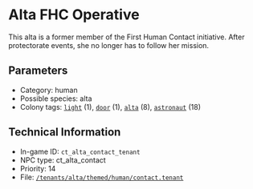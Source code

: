 # Alta FHC Operative

This alta is a former member of the First Human Contact initiative. After protectorate events, she no longer has to follow her mission.

## Parameters

- Category: human
- Possible species: alta
- Colony tags: [`light`](https://ceterai.github.io/MyEnternia/Wiki/Tags/Light) (1), [`door`](https://ceterai.github.io/MyEnternia/Wiki/Tags/Door) (1), [`alta`](https://ceterai.github.io/MyEnternia/Wiki/Tags/Alta) (8), [`astronaut`](https://ceterai.github.io/MyEnternia/Wiki/Tags/Astronaut) (18)

## Technical Information

- In-game ID: `ct_alta_contact_tenant`
- NPC type: ct_alta_contact
- Priority: 14
- File: [`/tenants/alta/themed/human/contact.tenant`](https://github.com/Ceterai/Enternia/blob/main/tenants/alta/themed/human/contact.tenant)
